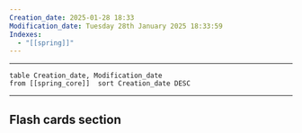```yaml
---
Creation_date: 2025-01-28 18:33
Modification_date: Tuesday 28th January 2025 18:33:59
Indexes:
  - "[[spring]]"
---
```


----



```dataview
table Creation_date, Modification_date
from [[spring_core]]  sort Creation_date DESC
```























---
## Flash cards section
